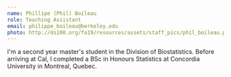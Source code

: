 ```yaml
---
name: Phillipe (Phil) Boileau
role: Teaching Assistant
email: philippe_boileau@berkeley.edu
photo: http://ds100.org/fa19/resources/assets/staff_pics/phil_boileau.png
---
```


I'm a second year master's student in the Division of Biostatistics. Before arriving at Cal, I completed a BSc in Honours Statistics at Concordia University in Montreal, Quebec.
